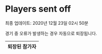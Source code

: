 # Players sent off
최종 업데이트: 2020년 12월 23일 02시 50분


경기 중 오류가 발생하는 경우 자동으로 퇴장됩니다.


| 퇴장된 참가자 |
|:---:|